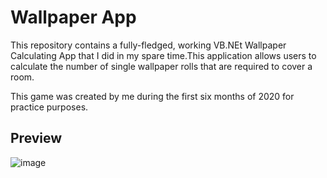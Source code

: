 # Wallpaper App

This repository contains a fully-fledged, working VB.NEt Wallpaper Calculating App that I did in my spare time.This application allows users to calculate the number of single wallpaper rolls that are required to cover a room.

This game was created by me during the first six months of 2020 for practice purposes.

## Preview
![image](https://user-images.githubusercontent.com/87696858/129043851-1fe7edb7-f299-4983-9306-423f7ddf0ae5.png)
